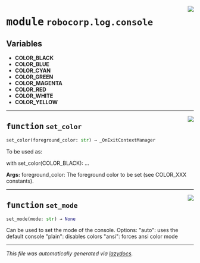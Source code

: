 <!-- markdownlint-disable -->

<a href="../../log/src/robocorp/log/console.py#L0"><img align="right" style="float:right;" src="https://img.shields.io/badge/-source-cccccc?style=flat-square" /></a>

# <kbd>module</kbd> `robocorp.log.console`




**Variables**
---------------
- **COLOR_BLACK**
- **COLOR_BLUE**
- **COLOR_CYAN**
- **COLOR_GREEN**
- **COLOR_MAGENTA**
- **COLOR_RED**
- **COLOR_WHITE**
- **COLOR_YELLOW**

---

<a href="../../log/src/robocorp/log/console.py#L215"><img align="right" style="float:right;" src="https://img.shields.io/badge/-source-cccccc?style=flat-square" /></a>

## <kbd>function</kbd> `set_color`

```python
set_color(foreground_color: str) → _OnExitContextManager
```

To be used as: 

with set_color(COLOR_BLACK): ... 



**Args:**
 foreground_color:  The foreground color to be set (see COLOR_XXX constants). 


---

<a href="../../log/src/robocorp/log/console.py#L229"><img align="right" style="float:right;" src="https://img.shields.io/badge/-source-cccccc?style=flat-square" /></a>

## <kbd>function</kbd> `set_mode`

```python
set_mode(mode: str) → None
```

Can be used to set the mode of the console. Options: "auto": uses the default console "plain": disables colors "ansi": forces ansi color mode 




---

_This file was automatically generated via [lazydocs](https://github.com/ml-tooling/lazydocs)._

